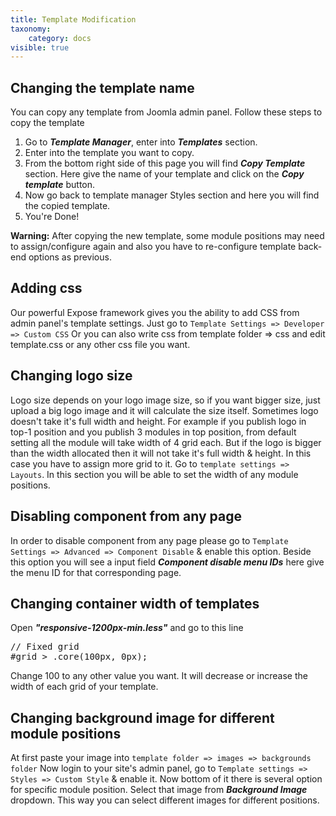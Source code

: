 ```yaml
---
title: Template Modification
taxonomy:
    category: docs
visible: true
---
```


## Changing the template name
You can copy any template from Joomla admin panel. Follow these steps to copy the template

1. Go to *__Template Manager__*, enter into *__Templates__* section.
1. Enter into the template you want to copy.
1. From the bottom right side of this page you will find *__Copy Template__* section. Here give the name of your template and click on the *__Copy template__* button.
1. Now go back to template manager Styles section and here you will find the copied template.
1. You're Done!

<p class="alert alert-warning"><strong>Warning:</strong> After copying the new template, some module positions may need to assign/configure again and also you have to re-configure template back-end options as previous.</p>

## Adding css
Our powerful Expose framework gives you the ability to add CSS from admin panel's template settings. Just go to
```Template Settings => Developer => Custom CSS``` Or you can also write css from template folder => css and edit template.css or any other css file you want.

## Changing logo size
Logo size depends on your logo image size, so if you want bigger size, just upload a big logo image and it will calculate the size itself.
Sometimes logo doesn't take it's full width and height. For example if you publish logo in top-1 position and you publish 3 modules in top position, from default setting all the module will take width of 4 grid each. But if the logo is bigger than the width allocated then it will not take it's full width &amp; height. In this case you have to assign more grid to it.
Go to ```template settings => Layouts```. In this section you will be able to set the width of any module positions.

## Disabling component from any page
In order to disable component from any page please go to ```Template Settings => Advanced => Component Disable``` & enable this option.
Beside this option you will see a input field *__Component disable menu IDs__* here give the menu ID for that corresponding page.

## Changing container width of templates
Open *__"responsive-1200px-min.less"__* and go to this line
<pre>
// Fixed grid
#grid > .core(100px, 0px);
</pre>
Change 100 to any other value you want. It will decrease or increase the width of each grid of your template.

## Changing background image for different module positions
At first paste your image into ```template folder => images => backgrounds folder``` Now login to your site's admin panel, go to ```Template settings => Styles => Custom Style``` & enable it. Now bottom of it there is several option for specific module position. Select that image from *__Background Image__* dropdown. This way you can select different images for different positions.